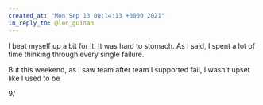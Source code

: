 ```yaml
---
created_at: "Mon Sep 13 00:14:13 +0000 2021"
in_reply_to: @leo_guinan
---
```


I beat myself up a bit for it. It was hard to stomach. As I said, I spent a lot of time thinking through every single failure. 

But this weekend, as I saw team after team I supported fail, I wasn't upset like I used to be

9/